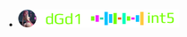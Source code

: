 - ![](https://raw.githubusercontent.com/cybercongress/prism/img-upload/components/1-molecules/neuron/small/default.png)